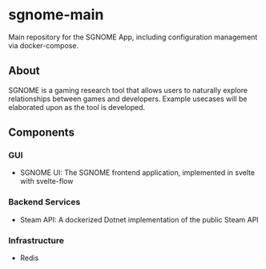 # sgnome-main
Main repository for the SGNOME App, including configuration management via docker-compose.

## About
SGNOME is a gaming research tool that allows users to naturally explore relationships between games and developers. Example usecases will be elaborated upon as the tool is developed.

## Components

### GUI
- SGNOME UI: The SGNOME frontend application, implemented in svelte with svelte-flow

### Backend Services
- Steam API: A dockerized Dotnet implementation of the public Steam API

### Infrastructure
- Redis



